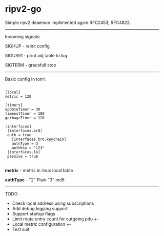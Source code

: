# ripv2-go
Simple ripv2 deaemon implimented again RFC2453, RFC4822.

---
Incoming signals:

SIGHUP - reinit config

SIGUSR1 - print adj table to log

SIGTERM - gracefull stop

---
Basic config in toml:
<pre><code>
[local]
metric = 120

[timers]
updateTimer = 30
timeoutTimer = 180
garbageTimer = 120

[interfaces]
 [interfaces.br0]
 auth = true
   [interfaces.br0.keychain]
   authType = 3
   authKey = "123"
 [interfaces.lo]
 passive = true
</code> </pre>

**metric** - metric in linux local table

**authType** - "2" Plain "3" md5

---
TODO:
* Check local address using subscriptions
* Add debug logging support
* Support startup flags
* Limit route entry count for outgoing pdu +-
* Local metric configuration +-
* Test suit
